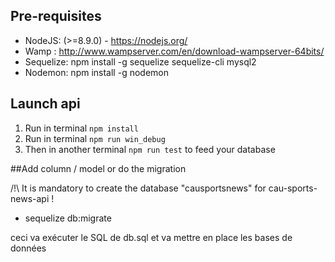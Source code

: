 ﻿## Pre-requisites

- NodeJS: (>=8.9.0) - https://nodejs.org/
- Wamp : http://www.wampserver.com/en/download-wampserver-64bits/
- Sequelize: npm install -g sequelize sequelize-cli mysql2
- Nodemon: npm install -g nodemon
## Launch api

1. Run in terminal ```npm install```
2. Run in terminal ```npm run win_debug```
3. Then in another terminal ```npm run test``` to feed your database

##Add column / model or do the migration

/!\ It is mandatory to create the database "causportsnews" for cau-sports-news-api !

-  sequelize db:migrate

ceci va exécuter le SQL de db.sql et va mettre en place les bases de données
